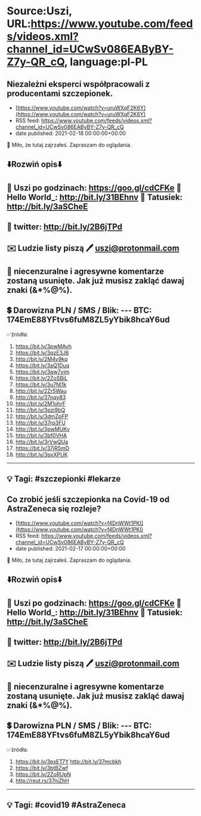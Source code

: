 # Source:Uszi, URL:https://www.youtube.com/feeds/videos.xml?channel_id=UCwSv086EAByBY-Z7y-QR_cQ, language:pl-PL

## Niezależni eksperci współpracowali z producentami szczepionek.
 - [https://www.youtube.com/watch?v=uruWXqF2K6Y](https://www.youtube.com/watch?v=uruWXqF2K6Y)
 - RSS feed: https://www.youtube.com/feeds/videos.xml?channel_id=UCwSv086EAByBY-Z7y-QR_cQ
 - date published: 2021-02-18 00:00:00+00:00

🤪 Miło, że tutaj zajrzałeś.  Zapraszam do oglądania.

⬇️Rozwiń opis⬇️
------------------------------------------------------------
👀 Uszi po godzinach: https://goo.gl/cdCFKe
👀 Hello World_: http://bit.ly/31BEhnv
👀 Tatusiek: http://bit.ly/3aSCheE
------------------------------------------------------------
👀 twitter: http://bit.ly/2B6jTPd
------------------------------------------------------------
✉️ Ludzie listy piszą 
🖊️ uszi@protonmail.com
------------------------------------------------------------
👺 niecenzuralne i agresywne komentarze zostaną usunięte.  Jak już musisz zakląć dawaj znaki (&*%@%).
------------------------------------------------------------
💲 Darowizna
PLN / SMS / Blik: ---
BTC: 174EmE88YFtvs6fuM8ZL5yYbik8hcaY6ud
---------------------------------------------------------------
✅źródła:
1. https://bit.ly/3pwMAvh
2. https://bit.ly/3qzE3J6
3. http://bit.ly/2M4y9kq
4. https://bit.ly/3aQ1Duq
5. https://bit.ly/3qw7vjm
6. https://bit.ly/2ZoSBiL
7. https://bit.ly/3u7Nl1k
8. http://bit.ly/2Zr5Wau
9. http://bit.ly/37nqy83
10. http://bit.ly/2M1ohrF
11. http://bit.ly/3pzj9bQ
12. http://bit.ly/3dmZpFP
13. http://bit.ly/37rp3FU
14. http://bit.ly/3pwMUKv
15. http://bit.ly/3bf0VHA
16. http://bit.ly/3rVwQUa
17. https://bit.ly/37jR5mD
18. http://bit.ly/3pvXPUK
-------------------------------------------------------------
💡 Tagi: #szczepionki #lekarze
--------------------------------------------------------------

## Co zrobić jeśli szczepionka na Covid-19 od AstraZeneca się rozleje?
 - [https://www.youtube.com/watch?v=f4DnWWt1PKI](https://www.youtube.com/watch?v=f4DnWWt1PKI)
 - RSS feed: https://www.youtube.com/feeds/videos.xml?channel_id=UCwSv086EAByBY-Z7y-QR_cQ
 - date published: 2021-02-17 00:00:00+00:00

🤪 Miło, że tutaj zajrzałeś.  Zapraszam do oglądania.

⬇️Rozwiń opis⬇️
------------------------------------------------------------
👀 Uszi po godzinach: https://goo.gl/cdCFKe
👀 Hello World_: http://bit.ly/31BEhnv
👀 Tatusiek: http://bit.ly/3aSCheE
------------------------------------------------------------
👀 twitter: http://bit.ly/2B6jTPd
------------------------------------------------------------
✉️ Ludzie listy piszą 
🖊️ uszi@protonmail.com
------------------------------------------------------------
👺 niecenzuralne i agresywne komentarze zostaną usunięte.  Jak już musisz zakląć dawaj znaki (&*%@%).
------------------------------------------------------------
💲 Darowizna
PLN / SMS / Blik: ---
BTC: 174EmE88YFtvs6fuM8ZL5yYbik8hcaY6ud
---------------------------------------------------------------
✅źródła:
1. https://bit.ly/3pxET7Y
     http://bit.ly/37mcbkh
2. https://bit.ly/3btBZwf
3. https://bit.ly/2ZoRUpN
4. http://reut.rs/37niZhH
-------------------------------------------------------------
💡 Tagi: #covid19 #AstraZeneca
--------------------------------------------------------------

